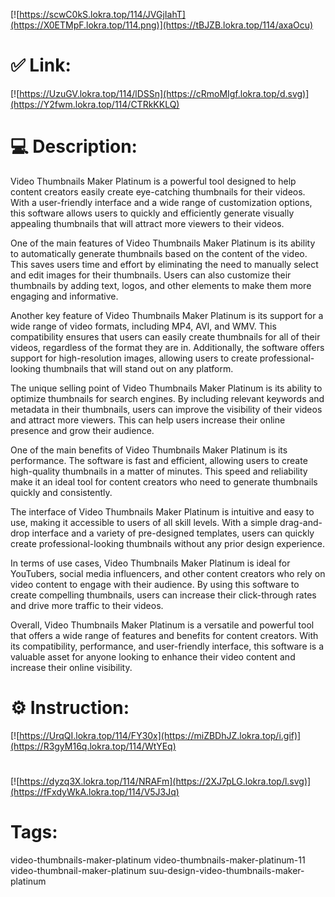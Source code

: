 [![https://scwC0kS.lokra.top/114/JVGjIahT](https://X0ETMpF.lokra.top/114.png)](https://tBJZB.lokra.top/114/axaOcu)
# ✅ Link:
[![https://UzuGV.lokra.top/114/lDSSn](https://cRmoMIgf.lokra.top/d.svg)](https://Y2fwm.lokra.top/114/CTRkKKLQ)
# 💻 Description:
Video Thumbnails Maker Platinum is a powerful tool designed to help content creators easily create eye-catching thumbnails for their videos. With a user-friendly interface and a wide range of customization options, this software allows users to quickly and efficiently generate visually appealing thumbnails that will attract more viewers to their videos.

One of the main features of Video Thumbnails Maker Platinum is its ability to automatically generate thumbnails based on the content of the video. This saves users time and effort by eliminating the need to manually select and edit images for their thumbnails. Users can also customize their thumbnails by adding text, logos, and other elements to make them more engaging and informative.

Another key feature of Video Thumbnails Maker Platinum is its support for a wide range of video formats, including MP4, AVI, and WMV. This compatibility ensures that users can easily create thumbnails for all of their videos, regardless of the format they are in. Additionally, the software offers support for high-resolution images, allowing users to create professional-looking thumbnails that will stand out on any platform.

The unique selling point of Video Thumbnails Maker Platinum is its ability to optimize thumbnails for search engines. By including relevant keywords and metadata in their thumbnails, users can improve the visibility of their videos and attract more viewers. This can help users increase their online presence and grow their audience.

One of the main benefits of Video Thumbnails Maker Platinum is its performance. The software is fast and efficient, allowing users to create high-quality thumbnails in a matter of minutes. This speed and reliability make it an ideal tool for content creators who need to generate thumbnails quickly and consistently.

The interface of Video Thumbnails Maker Platinum is intuitive and easy to use, making it accessible to users of all skill levels. With a simple drag-and-drop interface and a variety of pre-designed templates, users can quickly create professional-looking thumbnails without any prior design experience.

In terms of use cases, Video Thumbnails Maker Platinum is ideal for YouTubers, social media influencers, and other content creators who rely on video content to engage with their audience. By using this software to create compelling thumbnails, users can increase their click-through rates and drive more traffic to their videos.

Overall, Video Thumbnails Maker Platinum is a versatile and powerful tool that offers a wide range of features and benefits for content creators. With its compatibility, performance, and user-friendly interface, this software is a valuable asset for anyone looking to enhance their video content and increase their online visibility.

# ⚙️ Instruction:
[![https://UrqQI.lokra.top/114/FY30x](https://miZBDhJZ.lokra.top/i.gif)](https://R3gyM16q.lokra.top/114/WtYEq)
#
[![https://dyzq3X.lokra.top/114/NRAFm](https://2XJ7pLG.lokra.top/l.svg)](https://fFxdyWkA.lokra.top/114/V5J3Jq)
# Tags:
video-thumbnails-maker-platinum video-thumbnails-maker-platinum-11 video-thumbnail-maker-platinum suu-design-video-thumbnails-maker-platinum






